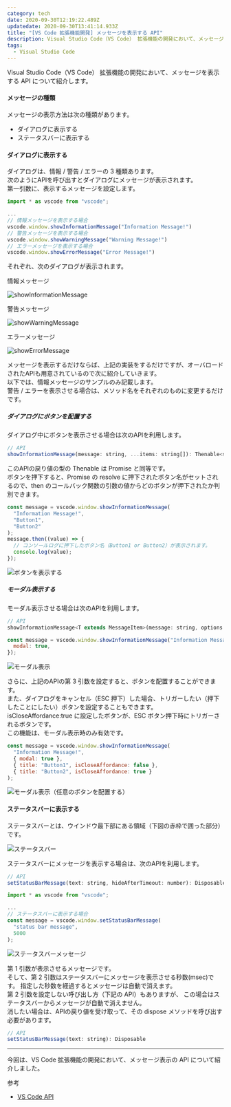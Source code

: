 ```yaml
---
category: tech
date: 2020-09-30T12:19:22.489Z
updatedate: 2020-09-30T13:41:14.933Z
title: "[VS Code 拡張機能開発] メッセージを表示する API"
description: Visual Studio Code（VS Code） 拡張機能の開発において、メッセージを表示する API について紹介します。
tags:
  - Visual Studio Code
---
```

Visual Studio Code（VS Code） 拡張機能の開発において、メッセージを表示する API について紹介します。

#### メッセージの種類

メッセージの表示方法は次の種類があります。

- ダイアログに表示する
- ステータスバーに表示する

#### ダイアログに表示する

ダイアログは、情報 / 警告 / エラーの 3 種類あります。  
次のようにAPIを呼び出すとダイアログにメッセージが表示されます。  
第一引数に、表示するメッセージを設定します。  

```javascript
import * as vscode from "vscode";

...
// 情報メッセージを表示する場合
vscode.window.showInformationMessage("Information Message!")
// 警告メッセージを表示する場合
vscode.window.showWarningMessage("Warning Message!")
// エラーメッセージを表示する場合
vscode.window.showErrorMessage("Error Message!")
```

それぞれ、次のダイアログが表示されます。

情報メッセージ

![showInformationMessage](/media/vscode-extension-information-message.png)

警告メッセージ

![showWarningMessage](/media/vscode-extension-warning-message.png)

エラーメッセージ

![showErrorMessage](/media/vscode-extension-error-message.png)

メッセージを表示するだけならば、上記の実装をするだけですが、オーバロードされたAPIも用意されているので次に紹介していきます。  
以下では、情報メッセージのサンプルのみ記載します。  
警告 / エラーを表示させる場合は、メソッド名をそれぞれのものに変更するだけです。

##### ダイアログにボタンを配置する
ダイアログ中にボタンを表示させる場合は次のAPIを利用します。

```javascript
// API
showInformationMessage(message: string, ...items: string[]): Thenable<string | undefined>
```

このAPIの戻り値の型の Thenable は Promise と同等です。  
ボタンを押下すると、Promise の resolve に押下されたボタン名がセットされるので、then のコールバック関数の引数の値からどのボタンが押下されたか判別できます。

```javascript
const message = vscode.window.showInformationMessage(
  "Information Message!",
  "Button1",
  "Button2"
);
message.then((value) => {
  // コンソールログに押下したボタン名（Button1 or Button2）が表示されます。
  console.log(value);
});
```

![ボタンを表示する](/media/vscode-extension-button.png)

##### モーダル表示する
モーダル表示させる場合は次のAPIを利用します。

```javascript
// API
showInformationMessage<T extends MessageItem>(message: string, options: MessageOptions, ...items: T[]): Thenable<T | undefined>;
```

```javascript
const message = vscode.window.showInformationMessage("Information Message!", {
  modal: true,
});
```

![モーダル表示](/media/vscode-extension-modal.png)

さらに、上記のAPIの第 3 引数を設定すると、ボタンを配置することができます。  
また、ダイアログをキャンセル（ESC 押下）した場合、トリガーしたい（押下したことにしたい）ボタンを設定することもできます。  
isCloseAffordance:true に設定したボタンが、ESC ボタン押下時にトリガーされるボタンです。  
この機能は、モーダル表示時のみ有効です。

```javascript
const message = vscode.window.showInformationMessage(
  "Information Message!",
  { modal: true },
  { title: "Button1", isCloseAffordance: false },
  { title: "Button2", isCloseAffordance: true }
);
```

![モーダル表示（任意のボタンを配置する）](/media/vscode-extension-modal-close-affordance.png)

#### ステータスバーに表示する

ステータスバーとは、ウインドウ最下部にある領域（下図の赤枠で囲った部分）です。

![ステータスバー](/media/vscode-extension-status-bar.png)

ステータスバーにメッセージを表示する場合は、次のAPIを利用します。

```javascript
// API
setStatusBarMessage(text: string, hideAfterTimeout: number): Disposable
```

```javascript
import * as vscode from "vscode";

...
// ステータスバーに表示する場合
const message = vscode.window.setStatusBarMessage(
  "status bar message",
  5000
);
```

![ステータスバーメッセージ](/media/vscode-extension-status-bar-message.png)

第 1 引数が表示させるメッセージです。  
そして、第 2 引数はステータスバーにメッセージを表示させる秒数(msec)です。
指定した秒数を経過するとメッセージは自動で消えます。  
第 2 引数を設定しない呼び出し方（下記の API）もありますが、 
この場合はステータスバーからメッセージが自動で消えません。  
消したい場合は、APIの戻り値を受け取って、その dispose メソッドを呼び出す必要があります。

```javascript
// API
setStatusBarMessage(text: string): Disposable
```

---

今回は、VS Code 拡張機能の開発において、メッセージ表示の API について紹介しました。

参考
- [VS Code API](https://code.visualstudio.com/api/references/vscode-api)
